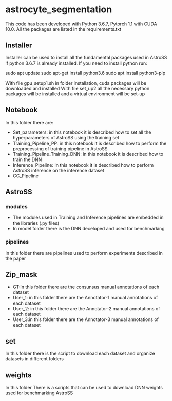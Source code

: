 # astrocyte_segmentation

This code has been developed with Python 3.6.7, Pytorch 1.1 with CUDA 10.0. All the packages are listed in the requirements.txt

## Installer
Installer can be used to install all the fundamental packages used in AstroSS if python 3.6.7 is already installed. If you need to
install python run:

sudo apt update
sudo apt-get install python3.6
sudo apt install python3-pip

With file gpu_setup1.sh in folder installation, cuda packages will be downloaded and installed
With file set_up2 all the necessary python packages will be installed and a virtual environment will be set-up


## Notebook

In this folder there are:

- Set_parameters: in this notebook it is described how to set all the hyperparameters of AstroSS using the training set 
- Training_Pipeline_PP: in this notebook it is described how to perform the preprocessing of training pipeline in AstroSS
- Training_Pipeline_Training_DNN: in this notebook it is described how to train the DNN
- Inference_Pipeline: In this notebook it is described how to perform AstroSS inference on the inference dataset
- CC_Pipeline


## AstroSS

### modules

- The modules used in Training and Inference pipelines are embedded in the libraries (.py files) 
- In model folder there is the DNN deceloped and used for benchmarking

### pipelines
In this folder there are pipelines used to perform experiments described in the paper 

## Zip_mask

- GT:In this folder there are the consunsus manual annotations of each dataset
- User_1: in this folder there are the Annotator-1 manual annotations of each dataset
- User_2: in this folder there are the Annotator-2 manual annotations of each dataset
- User_3:in this folder there are the Annotator-3 manual annotations of each dataset

## set 
In this folder there is the script to download each dataset and organize datasets in different folders

## weights
In this folder There is a scripts that can be used to download DNN weights used for benchmarking AstroSS